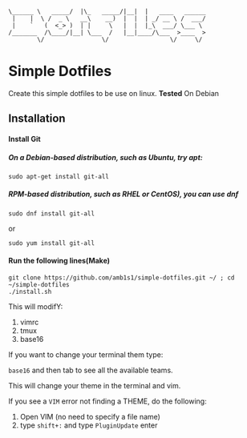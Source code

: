 
```
\______ \   _____/  |\_   _____/|__|  |   ____   ______
 |    |  \ /  _ \   __\    __)  |  |  | _/ __ \ /  ___/
 |    `   (  <_> )  | |     \   |  |  |_\  ___/ \___ \ 
/_______  /\____/|__| \___  /   |__|____/\___  >____  >
        \/                \/                 \/     \/
```

# Simple Dotfiles
Create this simple dotfiles to be use on linux.
**Tested** On Debian
## Installation
#### Install Git
##### On a Debian-based distribution, such as Ubuntu, try apt:
```
sudo apt-get install git-all
```

##### RPM-based distribution, such as RHEL or CentOS), you can use dnf
```
sudo dnf install git-all
```
or
```
sudo yum install git-all
```

#### Run the following lines(Make)
```
git clone https://github.com/amb1s1/simple-dotfiles.git ~/ ; cd ~/simple-dotfiles
./install.sh
```

This will modifY:
1. vimrc
2. tmux
3. base16

If you want to change your terminal them type:

`base16` and then tab to see all the available teams.


This will change your theme in the terminal and vim.

If you see a `VIM` error not finding a THEME, do the following:

1. Open VIM (no need to specify a file name)
2. type `shift+:` and type `PluginUpdate` enter

